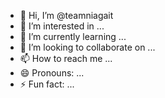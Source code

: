 - 👋 Hi, I’m @teamniagait
- 👀 I’m interested in ...
- 🌱 I’m currently learning ...
- 💞️ I’m looking to collaborate on ...
- 📫 How to reach me ...
- 😄 Pronouns: ...
- ⚡ Fun fact: ...

<!---
teamniagait/teamniagait is a ✨ special ✨ repository because its `README.md` (this file) appears on your GitHub profile.
You can click the Preview link to take a look at your changes.
--->
